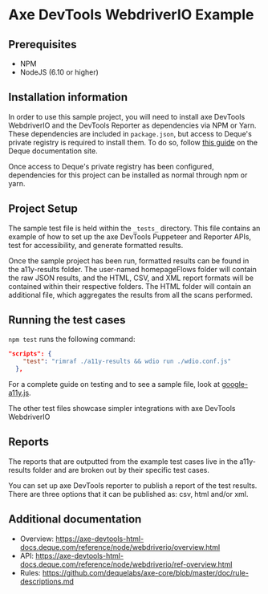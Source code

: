 # Axe DevTools WebdriverIO Example

## Prerequisites
  * NPM
  * NodeJS (6.10 or higher)

## Installation information
In order to use this sample project, you will need to install axe DevTools WebdriverIO and the DevTools Reporter as dependencies via NPM or Yarn. These dependencies are included in `package.json`, but access to Deque's private registry is required to install them. To do so, follow [this guide](https://axe-devtools-html-docs.deque.com/reference/node/webdriverio/install-agora.html) on the Deque documentation site.

Once access to Deque's private registry has been configured, dependencies for this project can be installed as normal through npm or yarn.

## Project Setup
The sample test file is held within the `_tests_` directory. This file contains an example of how to set up the axe DevTools Puppeteer and Reporter APIs, test for accessibility, and generate formatted results. 

Once the sample project has been run, formatted results can be found in the a11y-results folder. The user-named homepageFlows folder will contain the raw JSON results, and the HTML, CSV, and XML report formats will be contained within their respective folders. The HTML folder will contain an additional file, which aggregates the results from all the scans performed.

## Running the test cases
`npm test` runs the following command:

```json
"scripts": {
    "test": "rimraf ./a11y-results && wdio run ./wdio.conf.js"
  },
```

For a complete guide on testing and to see a sample file, look at [google-a11y.js](./test/google-a11y.js).

The other test files showcase simpler integrations with axe DevTools WebdriverIO

## Reports

The reports that are outputted from the example test cases live in the a11y-results folder and are broken out by their specific test cases. 

You can set up axe DevTools reporter to publish a report of the test results. There are three options that it can be published as: csv, html and/or xml.

## Additional documentation

  * Overview: https://axe-devtools-html-docs.deque.com/reference/node/webdriverio/overview.html
  * API: https://axe-devtools-html-docs.deque.com/reference/node/webdriverio/ref-overview.html
  * Rules: https://github.com/dequelabs/axe-core/blob/master/doc/rule-descriptions.md
